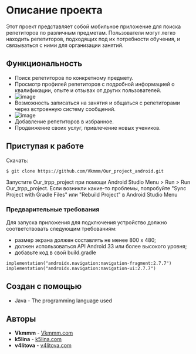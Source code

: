 # Описание проекта

Этот проект представляет собой мобильное приложение для поиска репетиторов по различным предметам. 
Пользователи могут легко находить репетиторов, подходящих под их потребности обучения, и связываться с ними для организации занятий.

## Функциональность

- Поиск репетиторов по конкретному предмету.
- Просмотр профилей репетиторов с подробной информацией о квалификации, опыте и отзывах от других пользователей.
- ![image](https://github.com/Vkmmm/Our_project_android/assets/153014638/e7b6d7ee-1f36-404d-8dc7-8dc836c02ae9)
- Возможность записаться на занятия и общаться с репетиторами через встроенную систему сообщений.
- ![image](https://github.com/Vkmmm/Our_project_android/assets/153014638/f081c0d1-b7e6-474b-8885-0b77af0c78b8)
- Добавление репетиторов в избранное.
- Продвижение своих услуг, привлечение новых учеников.

## Приступая к работе

Скачать:
```
$ git clone https://github.com/Vkmmm/Our_project_android.git
```
Запустите Our_trpp_project при помощи Android Studio Menu > Run > Run Our_trpp_project.
Если возникли какие-то проблемы, попробуйте "Sync Project with Gradle Files" или "Rebuild Project" в Android Studio Menu

### Предварительные требования

Для запуска приложения для подключения устройство должно соответствовать следующим требованиям:
- размер экрана должен составлять не менее 800 x 480;
- должен использоваться API Android 33 или более высокого уровня;
- добавьте код в свой build.gradle
```
implementation("androidx.navigation:navigation-fragment:2.7.7")
implementation("androidx.navigation:navigation-ui:2.7.7")
```

## Создан с помощью

* Java - The programming language used

## Авторы

* **Vkmmm** - [Vkmmm.com](https://github.com/Vkmmm)
* **k5lina** - [k5lina.com](https://github.com/k5lina)
* **v4litova** - [v4litova.com](https://github.com/v4litova)
